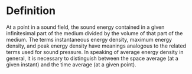 # Definition

At a point in a sound field, the sound energy contained in a given
infinitesimal part of the medium divided by the volume of that part of
the medium. The terms instantaneous energy density, maximum energy
density, and peak energy density have meanings analogous to the related
terms used for sound pressure. In speaking of average energy density in
general, it is necessary to distinguish between the space average (at a
given instant) and the time average (at a given point).
